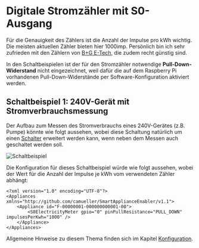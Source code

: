 # Digitale Stromzähler mit S0-Ausgang

Für die Genauigkeit des Zählers ist die Anzahl der Impulse pro kWh wichtig. Die meisten aktuellen Zähler bieten hier 1000imp. Persönlich bin ich sehr zufrieden mit den Zählern von [B+G E-Tech](http://www.bg-etech.de/), die zudem recht günstig sind.

In den Schaltbeispielen ist der für den Stromzähler notwendige **Pull-Down-Widerstand** nicht eingezeichnet, weil dafür die auf dem Raspberry Pi vorhandenen Pull-Down-Widerstände per Software-Konfiguration aktiviert werden.

## Schaltbeispiel 1: 240V-Gerät mit Stromverbrauchsmessung
Der Aufbau zum Messen des Stromverbrauchs eines 240V-Gerätes (z.B. Pumpe) könnte wie folgt aussehen, wobei diese Schaltung natürlich um einen [Schalter](https://github.com/camueller/SmartApplianceEnabler/blob/master/README.md#schalter) erweitert werden kann, wenn neben dem Messen auch geschaltet werden soll.

![Schaltbeispiel](https://github.com/camueller/SmartApplianceEnabler/blob/master/pics/SchaltungS0Zaehler.jpg)

Die Konfiguration für dieses Schaltbeispiel würde wie folgt aussehen, wobei der Wert für die Anzahl der Impulse je kWh vom verwendeten Zähler abhängt:
```
<?xml version="1.0" encoding="UTF-8"?>
<Appliances xmlns="http://github.com/camueller/SmartApplianceEnabler/v1.1">
    <Appliance id="F-00000001-000000000001-00">
        <S0ElectricityMeter gpio="0" pinPullResistance="PULL_DOWN" impulsesPerKwh="1000" />
    </Appliance>
</Appliances>
```

Allgemeine Hinweise zu diesem Thema finden sich im Kapitel [Konfiguration](Configuration_DE.md).

